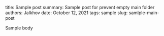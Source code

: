 title: Sample post
summary: Sample post for prevent empty main folder
authors: Jalkhov
date: October 12, 2021
tags: sample
slug: samlple-main-post


Sample body